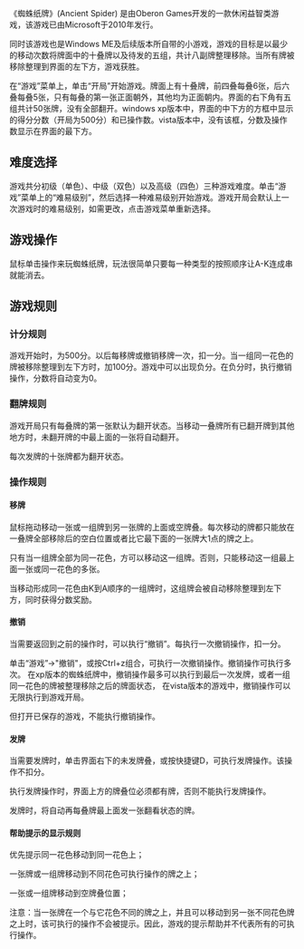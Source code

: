 《蜘蛛纸牌》(Ancient Spider) 是由Oberon Games开发的一款休闲益智类游戏，该游戏已由Microsoft于2010年发行。

同时该游戏也是Windows ME及后续版本所自带的小游戏，游戏的目标是以最少的移动次数将牌面中的十叠牌以及待发的五组，共计八副牌整理移除。当所有牌被移除整理到界面的左下方，游戏获胜。

在“游戏”菜单上，单击“开局”开始游戏。牌面上有十叠牌，前四叠每叠6张，后六叠每叠5张，只有每叠的第一张正面朝外，其他均为正面朝内。界面的右下角有五组共计50张牌，没有全部翻开。windows xp版本中，界面的中下方的方框中显示的得分分数（开局为500分）和已操作数。vista版本中，没有该框，分数及操作数显示在界面的最下方。

## 难度选择

游戏共分初级（单色）、中级（双色）以及高级（四色）三种游戏难度。单击“游戏”菜单上的“难易级别”，然后选择一种难易级别开始游戏。游戏开局会默认上一次游戏时的难易级别，如需更改，点击游戏菜单重新选择。

## 游戏操作

鼠标单击操作来玩蜘蛛纸牌，玩法很简单只要每一种类型的按照顺序让A-K连成串就能消去。

## 游戏规则

### 计分规则

游戏开始时，为500分。以后每移牌或撤销移牌一次，扣一分。当一组同一花色的牌被移除整理到左下方时，加100分。游戏中可以出现负分。在负分时，执行撤销操作，分数将自动变为0。

### 翻牌规则

游戏开局只有每叠牌的第一张默认为翻开状态。当移动一叠牌所有已翻开牌到其他地方时，未翻开牌的中最上面的一张将自动翻开。

每次发牌的十张牌都为翻开状态。

### 操作规则

#### 移牌

鼠标拖动移动一张或一组牌到另一张牌的上面或空牌叠。每次移动的牌都只能放在一叠牌全部移除后的空白位置或者比它最下面的一张牌大1点的牌之上。

只有当一组牌全部为同一花色，方可以移动这一组牌。否则，只能移动这一组最上面一张或同一花色的多张。

当移动形成同一花色由K到A顺序的一组牌时，这组牌会被自动移除整理到左下方，同时获得分数奖励。

#### 撤销

当需要返回到之前的操作时，可以执行“撤销”。每执行一次撤销操作，扣一分。

单击“游戏”->"撤销"，或按Ctrl+z组合，可执行一次撤销操作。撤销操作可执行多次。 在xp版本的蜘蛛纸牌中，撤销操作最多可以执行到最后一次发牌，或者一组同一花色的牌被整理移除之后的牌面状态，
在vista版本的游戏中，撤销操作可以无限执行到游戏开局。

但打开已保存的游戏，不能执行撤销操作。

#### 发牌

当需要发牌时，单击界面右下的未发牌叠，或按快捷键D，可执行发牌操作。该操作不扣分。

执行发牌操作时，界面上方的牌叠位必须都有牌，否则不能执行发牌操作。

发牌时，将自动再每叠牌最上面发一张翻看状态的牌。

#### 帮助提示的显示规则

优先提示同一花色移动到同一花色上；

一张牌或一组牌移动到不同花色可执行操作的牌之上；

一张或一组牌移动到空牌叠位置；

注意：当一张牌在一个与它花色不同的牌之上，并且可以移动到另一张不同花色牌之上时，该可执行的操作不会被提示。因此，游戏的提示帮助并不代表所有的可执行操作。

